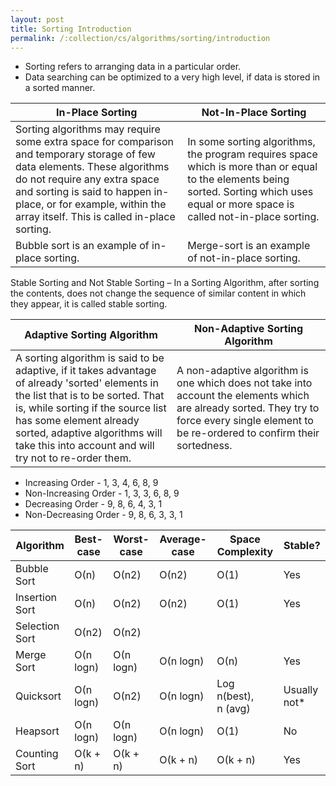 ```yaml
---
layout: post
title: Sorting Introduction
permalink: /:collection/cs/algorithms/sorting/introduction
---
```


- Sorting refers to arranging data in a particular order.
- Data searching can be optimized to a very high level, if data is stored in a sorted manner. 

|In-Place Sorting	|Not-In-Place Sorting|
|---|---|
Sorting algorithms may require some extra space for comparison and temporary storage of few data elements. These algorithms do not require any extra space and sorting is said to happen in-place, or for example, within the array itself. This is called in-place sorting. |In some sorting algorithms, the program requires space which is more than or equal to the elements being sorted. Sorting which uses equal or more space is called not-in-place sorting. 
|Bubble sort is an example of in-place sorting.	|Merge-sort is an example of not-in-place sorting.|

Stable Sorting and Not Stable Sorting – In a Sorting Algorithm, after sorting the contents, does not change the sequence of similar content in which they appear, it is called stable sorting.

|Adaptive Sorting Algorithm	|Non-Adaptive Sorting Algorithm|
|---|---|
|A sorting algorithm is said to be adaptive, if it takes advantage of already 'sorted' elements in the list that is to be sorted. That is, while sorting if the source list has some element already sorted, adaptive algorithms will take this into account and will try not to re-order them.	|A non-adaptive algorithm is one which does not take into account the elements which are already sorted. They try to force every single element to be re-ordered to confirm their sortedness.|

- Increasing Order - 1, 3, 4, 6, 8, 9
- Non-Increasing Order - 1, 3, 3, 6, 8, 9
- Decreasing Order - 9, 8, 6, 4, 3, 1 
- Non-Decreasing Order - 9, 8, 6, 3, 3, 1

|Algorithm        |Best-case  |Worst-case |Average-case|Space Complexity   |Stable?|
|---              |---        |---        |---        |---                 |---|
|Bubble Sort      |Ο(n)       |Ο(n2)      |Ο(n2)      |Ο(1)                |Yes|
|Insertion Sort   |Ο(n)       |Ο(n2)      |Ο(n2)      |Ο(1)                |Yes|
|Selection Sort   |Ο(n2)      |Ο(n2)      |
|Merge Sort       |Ο(n logn)  |Ο(n logn)  |Ο(n logn)  |Ο(n)                |Yes|
|Quicksort        |Ο(n logn)  |Ο(n2)      |Ο(n logn)  |Log n(best), n (avg)|Usually not*
|Heapsort         |Ο(n logn)  |Ο(n logn)  |Ο(n logn)  |Ο(1)                |No|
|Counting Sort    |Ο(k + n)   |Ο(k + n)   |Ο(k + n)   |Ο(k + n)            |Yes|

